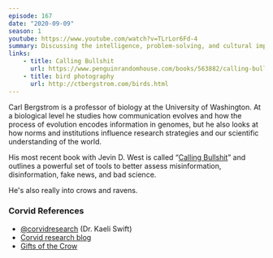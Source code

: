 ```yaml
---
episode: 167
date: "2020-09-09"
season: 1
youtube: https://www.youtube.com/watch?v=TLrLor6Fd-4
summary: Discussing the intelligence, problem-solving, and cultural impact of crows and other corvids; how misinformation and disformation propagate through communication networks
links:
    - title: Calling Bullshit
      url: https://www.penguinrandomhouse.com/books/563882/calling-bullshit-by-carl-t-bergstrom-and-jevin-d-west/
    - title: bird photography
      url: http://ctbergstrom.com/birds.html
---
```

Carl Bergstrom is a professor of biology at the University of Washington. At a
biological level he studies how communication evolves and how the process of
evolution encodes information in genomes, but he also looks at how norms and
institutions influence research strategies and our scientific understanding of
the world.

His most recent book with Jevin D. West is called “[Calling Bullshit][cb]” and
outlines a powerful set of tools to better assess misinformation, disinformation,
fake news, and bad science.

He's also really into crows and ravens.

[cb]: https://www.penguinrandomhouse.com/books/563882/calling-bullshit-by-carl-t-bergstrom-and-jevin-d-west/

### Corvid References

- [@corvidresearch](https://twitter.com/corvidresearch) (Dr. Kaeli Swift)
- [Corvid research blog](https://corvidresearch.blog/)
- [Gifts of the Crow](https://www.simonandschuster.com/books/Gifts-of-the-Crow/John-Marzluff/9781439198742)
